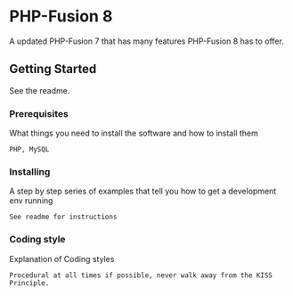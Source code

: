 # PHP-Fusion 8

A updated PHP-Fusion 7 that has many features PHP-Fusion 8 has to offer.

## Getting Started

See the readme.

### Prerequisites

What things you need to install the software and how to install them

```
PHP, MySQL
```

### Installing

A step by step series of examples that tell you how to get a development env running

```
See readme for instructions
```

### Coding style

Explanation of Coding styles

```
Procedural at all times if possible, never walk away from the KISS Principle.
```
